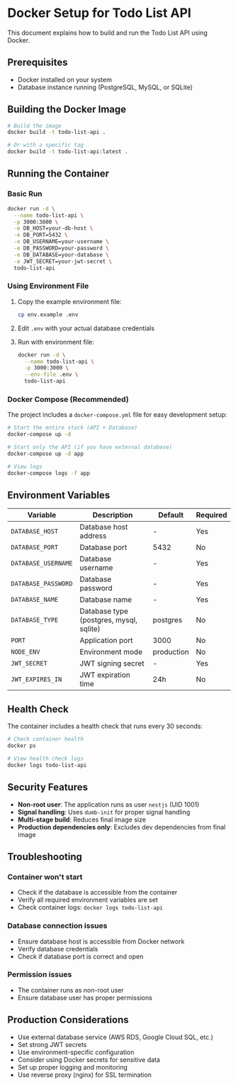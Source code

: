 # Docker Setup for Todo List API

This document explains how to build and run the Todo List API using Docker.

## Prerequisites

- Docker installed on your system
- Database instance running (PostgreSQL, MySQL, or SQLite)

## Building the Docker Image

```bash
# Build the image
docker build -t todo-list-api .

# Or with a specific tag
docker build -t todo-list-api:latest .
```

## Running the Container

### Basic Run

```bash
docker run -d \
  --name todo-list-api \
  -p 3000:3000 \
  -e DB_HOST=your-db-host \
  -e DB_PORT=5432 \
  -e DB_USERNAME=your-username \
  -e DB_PASSWORD=your-password \
  -e DB_DATABASE=your-database \
  -e JWT_SECRET=your-jwt-secret \
  todo-list-api
```

### Using Environment File

1. Copy the example environment file:

   ```bash
   cp env.example .env
   ```

2. Edit `.env` with your actual database credentials

3. Run with environment file:
   ```bash
   docker run -d \
     --name todo-list-api \
     -p 3000:3000 \
     --env-file .env \
     todo-list-api
   ```

### Docker Compose (Recommended)

The project includes a `docker-compose.yml` file for easy development setup:

```bash
# Start the entire stack (API + Database)
docker-compose up -d

# Start only the API (if you have external database)
docker-compose up -d app

# View logs
docker-compose logs -f app
```

## Environment Variables

| Variable            | Description                             | Default    | Required |
| ------------------- | --------------------------------------- | ---------- | -------- |
| `DATABASE_HOST`     | Database host address                   | -          | Yes      |
| `DATABASE_PORT`     | Database port                           | 5432       | No       |
| `DATABASE_USERNAME` | Database username                       | -          | Yes      |
| `DATABASE_PASSWORD` | Database password                       | -          | Yes      |
| `DATABASE_NAME`     | Database name                           | -          | Yes      |
| `DATABASE_TYPE`     | Database type (postgres, mysql, sqlite) | postgres   | No       |
| `PORT`              | Application port                        | 3000       | No       |
| `NODE_ENV`          | Environment mode                        | production | No       |
| `JWT_SECRET`        | JWT signing secret                      | -          | Yes      |
| `JWT_EXPIRES_IN`    | JWT expiration time                     | 24h        | No       |

## Health Check

The container includes a health check that runs every 30 seconds:

```bash
# Check container health
docker ps

# View health check logs
docker logs todo-list-api
```

## Security Features

- **Non-root user**: The application runs as user `nestjs` (UID 1001)
- **Signal handling**: Uses `dumb-init` for proper signal handling
- **Multi-stage build**: Reduces final image size
- **Production dependencies only**: Excludes dev dependencies from final image

## Troubleshooting

### Container won't start

- Check if the database is accessible from the container
- Verify all required environment variables are set
- Check container logs: `docker logs todo-list-api`

### Database connection issues

- Ensure database host is accessible from Docker network
- Verify database credentials
- Check if database port is correct and open

### Permission issues

- The container runs as non-root user
- Ensure database user has proper permissions

## Production Considerations

- Use external database service (AWS RDS, Google Cloud SQL, etc.)
- Set strong JWT secrets
- Use environment-specific configuration
- Consider using Docker secrets for sensitive data
- Set up proper logging and monitoring
- Use reverse proxy (nginx) for SSL termination

